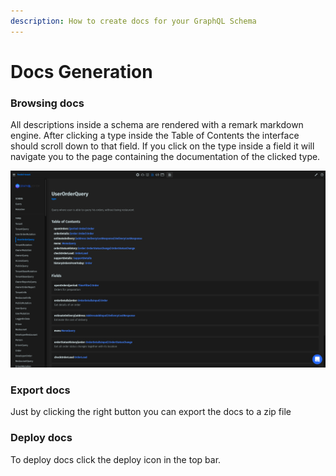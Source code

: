 ```yaml
---
description: How to create docs for your GraphQL Schema
---
```


# Docs Generation

### Browsing docs

All descriptions inside a schema are rendered with a remark markdown engine. After clicking a type inside the Table of Contents the interface should scroll down to that field. If you click on the type inside a field it will navigate you to the page containing the documentation of the clicked type.

![](<../.gitbook/assets/image (7) (1).png>)

### Export docs

Just by clicking the right button you can export the docs to a zip file

### Deploy docs

To deploy docs click the deploy icon in the top bar.

